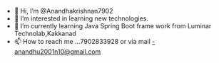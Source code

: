 - 👋 Hi, I’m @Anandhakrishnan7902
- 👀 I’m interested in learning new technologies.
- 🌱 I’m currently learning Java Spring Boot frame work from Luminar Technolab,Kakkanad
- 📫 How to reach me ...7902833928 or via mail -anandhu2001n10@gmail.com

<!---
Anandhakrishnan7902/Anandhakrishnan7902 is a ✨ special ✨ repository because its `README.md` (this file) appears on your GitHub profile.
You can click the Preview link to take a look at your changes.
--->
